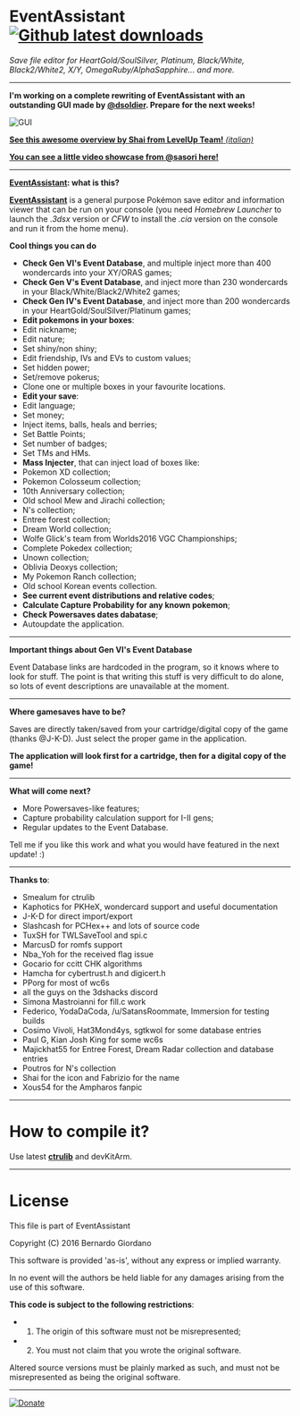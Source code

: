 # EventAssistant [![Github latest downloads](https://img.shields.io/github/downloads/BernardoGiordano/EventAssistant/total.svg)](https://github.com/BernardoGiordano/EventAssistant/releases/latest)

*Save file editor for HeartGold/SoulSilver, Platinum, Black/White, Black2/White2, X/Y, OmegaRuby/AlphaSapphire... and more.*

---

**I'm working on a complete rewriting of EventAssistant with an outstanding GUI made by [@dsoldier](https://gbatemp.net/members/dsoldier.373871/). Prepare for the next weeks!**

![GUI](http://i.imgur.com/6Jt0HzGg.jpg)

[**See this awesome overview by Shai from LevelUp Team!** *(italian)*](https://youtu.be/XGq7HydXEX8?t=9m27s)

[**You can see a little video showcase from @sasori here!**](https://www.youtube.com/watch?v=VNFr81mxjBs)

---

**[EventAssistant](https://github.com/BernardoGiordano/EventAssistant/releases): what is this?**

[**EventAssistant**](https://github.com/BernardoGiordano/EventAssistant/releases) is a general purpose Pokémon save editor and information viewer that can be run on your console (you need *Homebrew Launcher* to launch the *.3dsx* version or *CFW* to install the *.cia* version on the console and run it from the home menu).

**Cool things you can do**

* **Check Gen VI's Event Database**, and multiple inject more than 400 wondercards into your XY/ORAS games;
* **Check Gen V's Event Database**, and inject more than 230 wondercards in your Black/White/Black2/White2 games;
* **Check Gen IV's Event Database**, and inject more than 200 wondercards in your HeartGold/SoulSilver/Platinum games;
* **Edit pokemons in your boxes**:
 * Edit nickname;
 * Edit nature;
 * Set shiny/non shiny;
 * Edit friendship, IVs and EVs to custom values;
 * Set hidden power;
 * Set/remove pokerus;
 * Clone one or multiple boxes in your favourite locations.
* **Edit your save**:
 * Edit language;
 * Set money;
 * Inject items, balls, heals and berries;
 * Set Battle Points;
 * Set number of badges;
 * Set TMs and HMs.
* **Mass Injecter**, that can inject load of boxes like:
 * Pokemon XD collection;
 * Pokemon Colosseum collection;
 * 10th Anniversary collection;
 * Old school Mew and Jirachi collection;
 * N's collection;
 * Entree forest collection;
 * Dream World collection;
 * Wolfe Glick's team from Worlds2016 VGC Championships;
 * Complete Pokedex collection;
 * Unown collection;
 * Oblivia Deoxys collection;
 * My Pokemon Ranch collection;
 * Old school Korean events collection.
* **See current event distributions and relative codes**;
* **Calculate Capture Probability for any known pokemon**;
* **Check Powersaves dates dabatase**;
* Autoupdate the application.

---

**Important things about Gen VI's Event Database**

Event Database links are hardcoded in the program, so it knows where to look for stuff. The point is that writing this stuff is very difficult to do alone, so lots of event descriptions are unavailable at the moment.

---

**Where gamesaves have to be?**

Saves are directly taken/saved from your cartridge/digital copy of the game (thanks @J-K-D). Just select the proper game in the application.

**The application will look first for a cartridge, then for a digital copy of the game!**

---

**What will come next?**

* More Powersaves-like features;
* Capture probability calculation support for I-II gens;
* Regular updates to the Event Database.

Tell me if you like this work and what you would have featured in the next update! :)

---
 
**Thanks to**:

* Smealum for ctrulib
* Kaphotics for PKHeX, wondercard support and useful documentation
* J-K-D for direct import/export
* Slashcash for PCHex++ and lots of source code
* TuxSH for TWLSaveTool and spi.c
* MarcusD for romfs support
* Nba_Yoh for the received flag issue
* Gocario for ccitt CHK algorithms
* Hamcha for cybertrust.h and digicert.h
* PPorg for most of wc6s
* all the guys on the 3dshacks discord
* Simona Mastroianni for fill.c work
* Federico, YodaDaCoda, /u/SatansRoommate, Immersion for testing builds
* Cosimo Vivoli, Hat3Mond4ys, sgtkwol for some database entries
* Paul G, Kian Josh King for some wc6s
* Majickhat55 for Entree Forest, Dream Radar collection and database entries
* Poutros for N's collection
* Shai for the icon and Fabrizio for the name
* Xous54 for the Ampharos fanpic

---

# How to compile it?

Use latest [**ctrulib**](https://github.com/smealum/ctrulib) and devKitArm. 

---

# License

This file is part of EventAssistant

Copyright (C) 2016 Bernardo Giordano

This software is provided 'as-is', without any express or implied warranty.
 
In no event will the authors be held liable for any damages arising from the use of this software.

**This code is subject to the following restrictions**:

* 1) The origin of this software must not be misrepresented; 
* 2) You must not claim that you wrote the original software. 


Altered source versions must be plainly marked as such, and must not be misrepresented as being the original software.

---

[![Donate](https://img.shields.io/badge/Donate-PayPal-green.svg)](https://www.paypal.me/BernardoGiordano)
